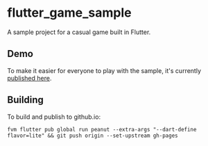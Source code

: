 # flutter_game_sample

A sample project for a casual game built in Flutter.

## Demo

To make it easier for everyone to play with the sample, it's currently
[published here].

[published here]: https://filiph.github.io/flutter_game_sample/mobile.html.

## Building

To build and publish to github.io:

    fvm flutter pub global run peanut --extra-args "--dart-define flavor=lite" && git push origin --set-upstream gh-pages

